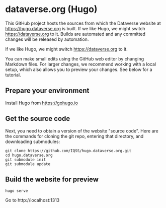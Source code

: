 # dataverse.org (Hugo)

This GitHub project hosts the sources from which the Dataverse website at https://hugo.dataverse.org is built.
If we like Hugo, we might switch https://dataverse.org to it.
Builds are automated and any committed changes will be released by automation.

If we like Hugo, we might switch https://dataverse.org to it.

You can make small edits using the GitHub web editor by changing Markdown files.
For larger changes, we recommend working with a local setup, which also allows you to preview your changes.
See below for a tutorial.

## Prepare your environment

Install Hugo from https://gohugo.io

## Get the source code

Next, you need to obtain a version of the website "source code". Here are the commands for cloning the git repo, entering that directory, and downloading submodules:

```shell
git clone https://github.com/IQSS/hugo.dataverse.org.git
cd hugo.dataverse.org
git submodule init
git submodule update
```

## Build the website for preview

```shell
hugo serve
```

Go to http://localhost:1313
